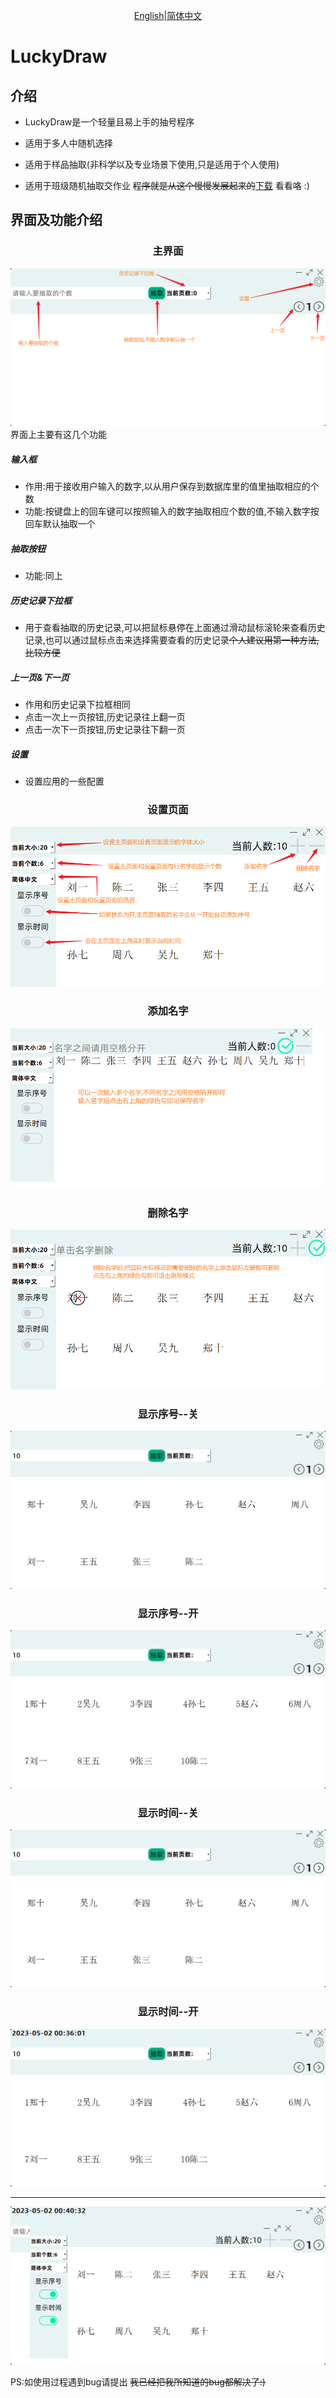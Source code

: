 <center>

[English](README.md)|[简体中文](README_zh-CN.md)

</center>

# LuckyDraw

## **介绍**

- LuckyDraw是一个轻量且易上手的抽号程序

- 适用于多人中随机选择

- 适用于样品抽取(非科学以及专业场景下使用,只是适用于个人使用)

- 适用于班级随机抽取交作业 ~~程序就是从这个慢慢发展起来的~~[下载](https://github.com/wklQnlkm/LuckyDraw/releases/download/v1.0.0/LuckyDraw-Setup.exe)
  看看咯 :)

## 界面及功能介绍

<h3 align="center">主界面</h3>

![](InterfacePicture/主页面.png)
界面上主要有这几个功能

##### 输入框
- 作用:用于接收用户输入的数字,以从用户保存到数据库里的值里抽取相应的个数
- 功能:按键盘上的回车键可以按照输入的数字抽取相应个数的值,不输入数字按回车默认抽取一个

##### 抽取按钮
- 功能:同上

##### 历史记录下拉框
- 用于查看抽取的历史记录,可以把鼠标悬停在上面通过滑动鼠标滚轮来查看历史记录,也可以通过鼠标点击来选择需要查看的历史记录~~个人建议用第一种方法,比较方便~~

##### 上一页&下一页
- 作用和历史记录下拉框相同
- 点击一次上一页按钮,历史记录往上翻一页
- 点击一次下一页按钮,历史记录往下翻一页

##### 设置
- 设置应用的一些配置

<h3 align="center">设置页面</h3>

![](InterfacePicture/设置页面.png)

<h3 align="center">添加名字</h3>

![](InterfacePicture/添加名字.png)

<h3 align="center">删除名字</h3>

![](InterfacePicture/删除名字.png)

<h3 align="center">显示序号--关</h3>

![](InterfacePicture/显示序号&时间--关.png)

<h3 align="center">显示序号--开</h3>

![](InterfacePicture/显示序号--开.png)

<h3 align="center">显示时间--关</h3>

![](InterfacePicture/显示序号&时间--关.png)

<h3 align="center">显示时间--开</h3>

![](InterfacePicture/显示时间--开.png)
___
![](InterfacePicture/None.png)

PS:如使用过程遇到bug请提出 ~~我已经把我所知道的bug都解决了:)~~
